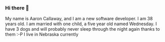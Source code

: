 ### Hi there 👋

My name is Aaron Callaway, and I am a new software developer.
I am 38 years old.
I am married with one child, a five year old named Wednesday.
I have 3 dogs and will probably never sleep through the night again thanks to them :-P
I live in Nebraska currently